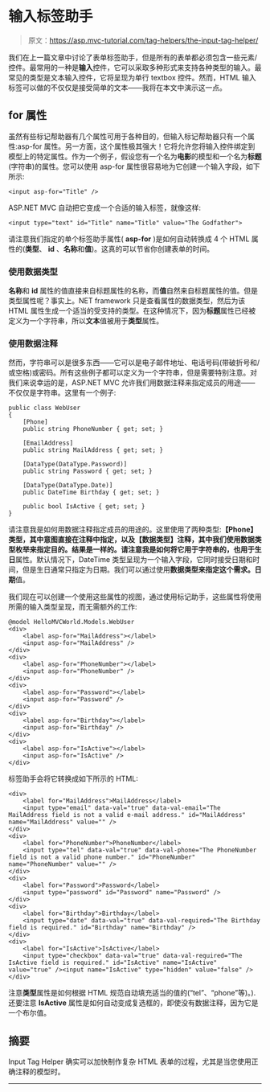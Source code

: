 # 输入标签助手

> 原文：<https://asp.mvc-tutorial.com/tag-helpers/the-input-tag-helper/>

我们在上一篇文章中讨论了表单标签助手，但是所有的表单都必须包含一些元素/控件。最常用的一种是**输入**控件，它可以采取多种形式来支持各种类型的输入。最常见的类型是文本输入控件，它将呈现为单行 textbox 控件。然而，HTML 输入标签可以做的不仅仅是接受简单的文本——我将在本文中演示这一点。

## for 属性

虽然有些标记帮助器有几个属性可用于各种目的，但输入标记帮助器只有一个属性:asp-for 属性。另一方面，这个属性极其强大！它将允许您将输入控件绑定到模型上的特定属性。作为一个例子，假设您有一个名为**电影**的模型和一个名为**标题**(字符串)的属性。您可以使用 asp-for 属性很容易地为它创建一个输入字段，如下所示:

```
<input asp-for="Title" />
```

ASP.NET MVC 自动把它变成一个合适的输入标签，就像这样:

```
<input type="text" id="Title" name="Title" value="The Godfather">
```

<input type="hidden" name="IL_IN_ARTICLE">

请注意我们指定的单个标签助手属性( **asp-for** )是如何自动转换成 4 个 HTML 属性的(**类型**、 **id** 、**名称**和**值**)。这真的可以节省你创建表单的时间。

### 使用数据类型

**名称**和 **id** 属性的值直接来自标题属性的名称，而**值**自然来自标题属性的值。但是类型属性呢？事实上。NET framework 只是查看属性的数据类型，然后为该 HTML 属性生成一个适当的受支持的类型。在这种情况下，因为**标题**属性已经被定义为一个字符串，所以**文本**值被用于**类型**属性。

### 使用数据注释

然而，字符串可以是很多东西——它可以是电子邮件地址、电话号码(带破折号和/或空格)或密码。所有这些例子都可以定义为一个字符串，但是需要特别注意。对我们来说幸运的是，ASP.NET MVC 允许我们用数据注释来指定成员的用途——不仅仅是字符串。这里有一个例子:

```
public class WebUser        
{        
    [Phone]        
    public string PhoneNumber { get; set; }        

    [EmailAddress]        
    public string MailAddress { get; set; }        

    [DataType(DataType.Password)]        
    public string Password { get; set; }        

    [DataType(DataType.Date)]        
    public DateTime Birthday { get; set; }        

    public bool IsActive { get; set; }
}
```

请注意我是如何用数据注释指定成员的用途的。这里使用了两种类型:**【Phone】**类型，其中意图直接在注释中指定，以及**【数据类型】**注释，其中我们使用数据类型枚举来指定目的。结果是一样的。请注意我是如何将它用于字符串的，也用于**生日**属性。默认情况下，DateTime 类型呈现为一个输入字段，它同时接受日期和时间，但是生日通常只指定为日期。我们可以通过使用**数据类型来指定这个需求。日期**值。

我们现在可以创建一个使用这些属性的视图，通过使用标记助手，这些属性将使用所需的输入类型呈现，而无需额外的工作:

```
@model HelloMVCWorld.Models.WebUser  
<div>  
    <label asp-for="MailAddress"></label>  
    <input asp-for="MailAddress" />  
</div>  
<div>  
    <label asp-for="PhoneNumber"></label>  
    <input asp-for="PhoneNumber" />  
</div>  
<div>  
    <label asp-for="Password"></label>  
    <input asp-for="Password" />  
</div>  
<div>  
    <label asp-for="Birthday"></label>  
    <input asp-for="Birthday" />  
</div>
<div>
    <label asp-for="IsActive"></label>
    <input asp-for="IsActive" />
</div>
```

标签助手会将它转换成如下所示的 HTML:

```
<div>  
    <label for="MailAddress">MailAddress</label>  
    <input type="email" data-val="true" data-val-email="The MailAddress field is not a valid e-mail address." id="MailAddress" name="MailAddress" value="" />  
</div>  
<div>  
    <label for="PhoneNumber">PhoneNumber</label>  
    <input type="tel" data-val="true" data-val-phone="The PhoneNumber field is not a valid phone number." id="PhoneNumber" name="PhoneNumber" value="" />  
</div>  
<div>  
    <label for="Password">Password</label>  
    <input type="password" id="Password" name="Password" />  
</div>  
<div>  
    <label for="Birthday">Birthday</label>  
    <input type="date" data-val="true" data-val-required="The Birthday field is required." id="Birthday" name="Birthday" />  
</div>
<div>
    <label for="IsActive">IsActive</label>
    <input type="checkbox" data-val="true" data-val-required="The IsActive field is required." id="IsActive" name="IsActive" value="true" /><input name="IsActive" type="hidden" value="false" />
</div>
```

注意**类型**属性是如何根据 HTML 规范自动填充适当的值的(“tel”、“phone”等)。).还要注意 **IsActive** 属性是如何自动变成复选框的，即使没有数据注释，因为它是一个布尔值。

## 摘要

Input Tag Helper 确实可以加快制作复杂 HTML 表单的过程，尤其是当您使用正确注释的模型时。

* * *